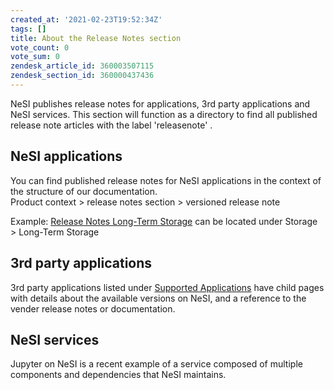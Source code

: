 ```yaml
---
created_at: '2021-02-23T19:52:34Z'
tags: []
title: About the Release Notes section
vote_count: 0
vote_sum: 0
zendesk_article_id: 360003507115
zendesk_section_id: 360000437436
---
```


NeSI publishes release notes for applications, 3rd party applications
and NeSI services. This section will function as a directory to find all
published release note articles with the label 'releasenote' . 

## NeSI applications

You can find published release notes for NeSI applications in the
context of the structure of our documentation.   
Product context &gt; release notes section &gt; versioned release note

Example: [Release Notes Long-Term
Storage](https://support.nesi.org.nz/hc/en-gb/sections/360000502675) can
be located under Storage &gt; Long-Term Storage

## 3rd party applications

3rd party applications listed under [Supported
Applications](https://support.nesi.org.nz/hc/en-gb/sections/360000040076)
have child pages with details about the available versions on NeSI, and
a reference to the vender release notes or documentation.

## NeSI services

Jupyter on NeSI is a recent example of a service composed of multiple
components and dependencies that NeSI maintains.
